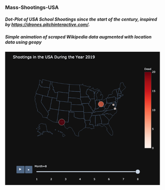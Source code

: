 ### Mass-Shootings-USA

##### Dot-Plot of USA School Shootings since the start of the century, inspired by https://drones.pitchinteractive.com/.



##### Simple animation of scraped Wikipedia data augmented with location data using geopy

![image2](https://github.com/znstrider/Mass-Shootings-USA/blob/master/Shootings_2019_08.png)
